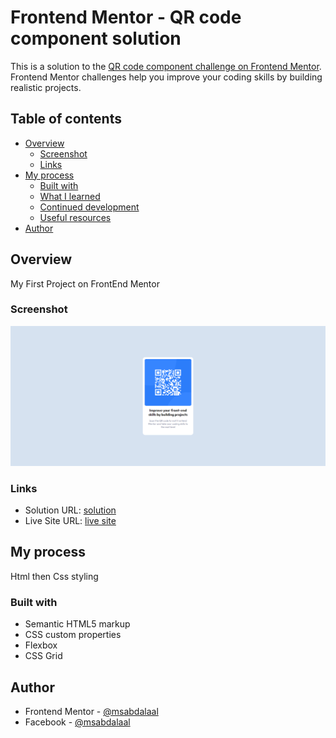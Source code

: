 # Frontend Mentor - QR code component solution

This is a solution to the [QR code component challenge on Frontend Mentor](https://www.frontendmentor.io/challenges/qr-code-component-iux_sIO_H). Frontend Mentor challenges help you improve your coding skills by building realistic projects.

## Table of contents

- [Overview](#overview)
  - [Screenshot](#screenshot)
  - [Links](#links)
- [My process](#my-process)
  - [Built with](#built-with)
  - [What I learned](#what-i-learned)
  - [Continued development](#continued-development)
  - [Useful resources](#useful-resources)
- [Author](#author)

## Overview

My First Project on FrontEnd Mentor

### Screenshot

![](./screenshot.jpg)

### Links

- Solution URL: [solution](https://github.com/msabdalaal/qr-code-component-main)
- Live Site URL: [live site](https://msabdalaal.github.io/qr-code-component-main/)

## My process

Html
then Css styling

### Built with

- Semantic HTML5 markup
- CSS custom properties
- Flexbox
- CSS Grid

## Author

- Frontend Mentor - [@msabdalaal](https://www.frontendmentor.io/profile/msabdalaal)
- Facebook - [@msabdalaal](https://www.facebook.com/msabdalaal)

